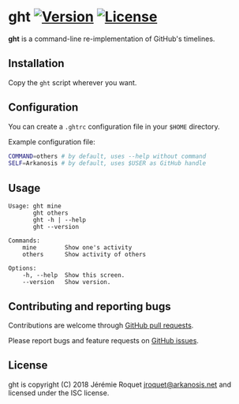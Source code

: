 # ght [![Version](https://img.shields.io/badge/version-v0.2.0--dev-orange.svg)](https://semver.org/spec/v2.0.0.html) [![License](http://img.shields.io/badge/license-ISC-blue.svg)](/LICENSE)

**ght** is a command-line re-implementation of GitHub's timelines.

## Installation

Copy the `ght` script wherever you want.

## Configuration

You can create a `.ghtrc` configuration file in your `$HOME` directory.

Example configuration file:

```sh
COMMAND=others # by default, uses --help without command
SELF=Arkanosis # by default, uses $USER as GitHub handle
```

## Usage

```console
Usage: ght mine
       ght others
       ght -h | --help
       ght --version

Commands:
    mine        Show one's activity
    others      Show activity of others

Options:
    -h, --help  Show this screen.
    --version   Show version.
```

## Contributing and reporting bugs

Contributions are welcome through [GitHub pull requests](https://github.com/Arkanosis/ght/pulls).

Please report bugs and feature requests on [GitHub issues](https://github.com/Arkanosis/ght/issues).

## License

ght is copyright (C) 2018 Jérémie Roquet <jroquet@arkanosis.net> and licensed under the ISC license.

